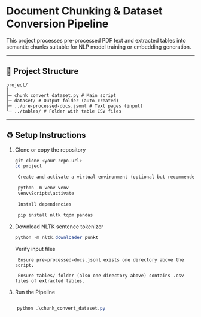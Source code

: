 # Document Chunking & Dataset Conversion Pipeline

This project processes pre-processed PDF text and extracted tables into semantic chunks suitable for NLP model training or embedding generation.

---

## 📂 Project Structure
```
project/
│
├─ chunk_convert_dataset.py # Main script
├─ dataset/ # Output folder (auto-created)
├─ ../pre-processed-docs.jsonl # Text pages (input)
└─ ../tables/ # Folder with table CSV files
```

---

## ⚙️ Setup Instructions

1. Clone or copy the repository
   ```powershell
   git clone <your-repo-url>
   cd project

    Create and activate a virtual environment (optional but recommended)

    python -m venv venv
    venv\Scripts\activate

    Install dependencies

    pip install nltk tqdm pandas

2. Download NLTK sentence tokenizer
    ```powershell
    python -m nltk.downloader punkt
    ```
    Verify input files

        Ensure pre-processed-docs.jsonl exists one directory above the script.

        Ensure tables/ folder (also one directory above) contains .csv files of extracted tables.

3. Run the Pipeline
```powershell

    python .\chunk_convert_dataset.py